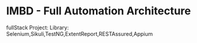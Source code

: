 # IMBD - Full Automation Architecture
fullStack Project:
Library: Selenium,Sikuli,TestNG,ExtentReport,RESTAssured,Appium
